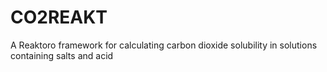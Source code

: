 # CO2REAKT
A Reaktoro framework for calculating carbon dioxide solubility in solutions containing salts and acid
